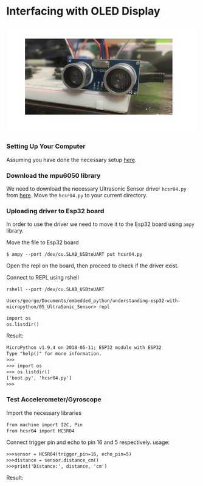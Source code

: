 # Interfacing with OLED Display

![Esp32](/asset/hc_sro4.jpg)

 ### Setting Up Your Computer
Assuming you have done the necessary setup [here](https://github.com/gigwegbe/understanding-esp32-with-micropython/tree/main/01_Setting_Up_Micropython_Esp32). 
### Download the mpu6050 library 
We need to download the necessary Ultrasonic Sensor driver `hcsr04.py` from [here](https://github.com/rsc1975/micropython-hcsr04). Move the `hcsr04.py` to your current directory. 


### Uploading driver to Esp32 board
In order to use the driver we need to move it to the Esp32 board using `ampy` library. 

Move the file to Esp32 board
```
$ ampy --port /dev/cu.SLAB_USBtoUART put hcsr04.py
```
Open the repl on the board, then proceed to check if the driver exist. 

Connect to REPL using rshell
```
rshell --port /dev/cu.SLAB_USBtoUART 
```

```
Users/george/Documents/embedded_python/understanding-esp32-with-micropython/05_UltraSonic_Sensor> repl
```

```
import os
os.listdir()
```
Result: 

```
MicroPython v1.9.4 on 2018-05-11; ESP32 module with ESP32
Type "help()" for more information.
>>> 
>>> import os
>>> os.listdir()
['boot.py', 'hcsr04.py']
>>> 

```
### Test Accelerometer/Gyroscope

Import the necessary libraries
```
from machine import I2C, Pin
from hcsr04 import HCSR04
```
Connect trigger pin and echo to pin 16 and 5 respectively.
usage: 
```
>>>sensor = HCSR04(trigger_pin=16, echo_pin=5)
>>>distance = sensor.distance_cm()
>>>print('Distance:', distance, 'cm')
```
Result: 
```

```
